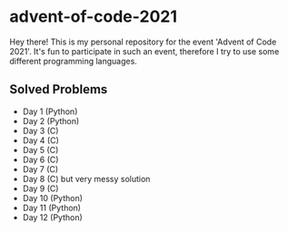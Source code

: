 # advent-of-code-2021

Hey there! This is my personal repository for the event 'Advent of Code 2021'. It's fun to participate in such an event, therefore I try to use some different programming languages.

## Solved Problems

- Day 1 (Python)
- Day 2 (Python)
- Day 3 (C)
- Day 4 (C)
- Day 5 (C)
- Day 6 (C)
- Day 7 (C)
- Day 8 (C) but very messy solution
- Day 9 (C)
- Day 10 (Python)
- Day 11 (Python)
- Day 12 (Python)

